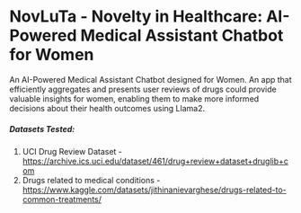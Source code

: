 # NovLuTa - Novelty in Healthcare: AI-Powered Medical Assistant Chatbot for Women

An AI-Powered Medical Assistant Chatbot designed for Women. An app that efficiently aggregates and presents user reviews of drugs could provide valuable insights for women, enabling them to make more informed decisions about their health outcomes using Llama2.

##### Datasets Tested:
1. UCI Drug Review Dataset - https://archive.ics.uci.edu/dataset/461/drug+review+dataset+druglib+com
2. Drugs related to medical conditions - https://www.kaggle.com/datasets/jithinanievarghese/drugs-related-to-common-treatments/
   

